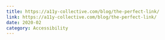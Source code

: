 ```yaml
---
title: https://a11y-collective.com/blog/the-perfect-link/
link: https://a11y-collective.com/blog/the-perfect-link/
date: 2020-02
category: Accessibility
---
```

